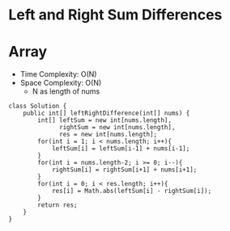 # Left and Right Sum Differences

# Array

- Time Complexity: O(N)
- Space Complexity: O(N)
  - N as length of nums

```
class Solution {
    public int[] leftRightDifference(int[] nums) {
        int[] leftSum = new int[nums.length],
              rightSum = new int[nums.length],
              res = new int[nums.length];
        for(int i = 1; i < nums.length; i++){
            leftSum[i] = leftSum[i-1] + nums[i-1];
        }
        for(int i = nums.length-2; i >= 0; i--){
            rightSum[i] = rightSum[i+1] + nums[i+1];
        }
        for(int i = 0; i < res.length; i++){
            res[i] = Math.abs(leftSum[i] - rightSum[i]);
        }
        return res;
    }
}
```
